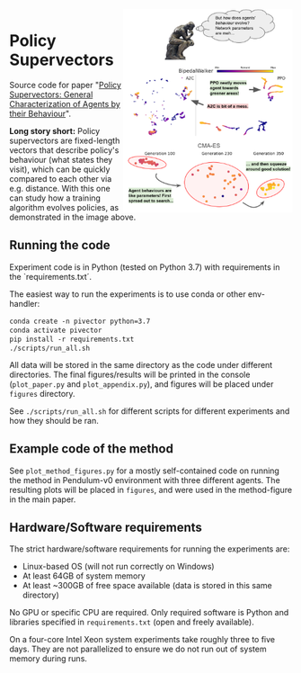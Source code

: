 <img src="images/graphical_abstract.png" align="right" width="60%" />

# Policy Supervectors

Source code for paper "[Policy Supervectors: General Characterization of Agents by their Behaviour](https://arxiv.org/abs/2012.01244)".

**Long story short:** Policy supervectors are fixed-length vectors that describe policy's behaviour (what states they visit),
which can be quickly compared to each other via e.g. distance. With this one can study how a training algorithm evolves
policies, as demonstrated in the image above.

## Running the code
Experiment code is in Python (tested on Python 3.7) with requirements in the `requirements.txt´.

The easiest way to run the experiments is to use conda or other env-handler:

```
conda create -n pivector python=3.7
conda activate pivector
pip install -r requirements.txt
./scripts/run_all.sh
```

All data will be stored in the same directory as the code
under different directories. The final figures/results will
be printed in the console (`plot_paper.py` and `plot_appendix.py`),
and figures will be placed under `figures` directory.

See `./scripts/run_all.sh` for different scripts for different
experiments and how they should be ran.

## Example code of the method

See `plot_method_figures.py` for a mostly self-contained code on running the method
in Pendulum-v0 environment with three different agents. The resulting plots will
be placed in `figures`, and were used in the method-figure in the main paper.

## Hardware/Software requirements

The strict hardware/software requirements for running the experiments are:

* Linux-based OS (will not run correctly on Windows)
* At least 64GB of system memory
* At least ~300GB of free space available (data is stored in this same directory)

No GPU or specific CPU are required. Only required software is Python and libraries specified in `requirements.txt` (open and freely available).

On a four-core Intel Xeon system experiments take roughly three to five days.
They are not parallelized to ensure we do not run out of system memory during runs.
